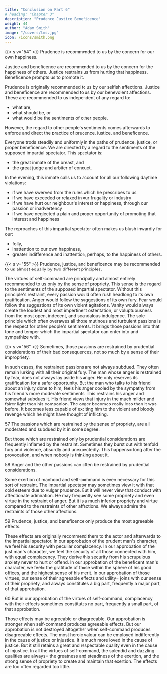 ```yaml
---
title: "Conclusion on Part 6"
# heading: "Chapter 3"
description: "Prudence Justice Beneficence"
weight: 44
author: "Adam Smith"
image: "/covers/tms.jpg"
icon: /icons/smith.png
---
```




{{< s v="54" >}} Prudence is recommended to us by the concern for our own happiness.

Justice and beneficence are recommended to us by the concern for the happiness of others.
Justice restrains us from hurting that happiness.
Beneficence prompts us to promote it.

Prudence is originally recommended to us by our selfish affections.
Justice and beneficence are recommended to us by our benevolent affections.
These are recommended to us independent of any regard to:
- what are,
- what should be, or
- what would be the sentiments of other people.

However, the regard to other people's sentiments comes afterwards to enforce and direct the practice of prudence, justice, and beneficence.

Everyone trods steadily and uniformly in the paths of prudence, justice, or proper beneficence.
We are directed by a regard to the sentiments of the supposed impartial spectator.
This spectator is:
- the great inmate of the breast, and
- the great judge and arbiter of conduct.

In the evening, this inmate calls us to account for all our following daytime violations:
- if we have swerved from the rules which he prescribes to us
- if we have exceeded or relaxed in our frugality or industry
- if we have hurt our neighbour's interest or happiness, through our passion or inadvertency
- if we have neglected a plain and proper opportunity of promoting that interest and happiness

The reproaches of this impartial spectator often makes us blush inwardly for our:
- folly,
- inattention to our own happiness,
- greater indifference and inattention, perhaps, to the happiness of others.

{{< s v="55" >}} Prudence, justice, and beneficence may be recommended to us almost equally by two different principles.

The virtues of self-command are principally and almost entirely recommended to us only by the sense of propriety.
This sense is the regard to the sentiments of the supposed impartial spectator.
Without this principle's restraint, every passion would often rush headlong to its own gratification.
Anger would follow the suggestions of its own fury.
Fear would follow the suggestions of its own violent agitations.
Vanity would always create the loudest and most impertinent ostentation, or voluptuousness from the most open, indecent, and scandalous indulgence.
The sole principle which often overawes all those mutinous and turbulent passions is the respect for other people's sentiments.
It brings those passions into that tone and temper which the impartial spectator can enter into and sympathize with.
 
{{< s v="56" >}} Sometimes, those passions are restrained by prudential considerations of their bad consequences, not so much by a sense of their impropriety.

In such cases, the restrained passions are not always subdued.
They often remain lurking with all their original fury.
The man whose anger is restrained by fear, does not always lay aside his anger.
He only reserves its gratification for a safer opportunity.
But the man who talks to his friend about an injury done to him, feels his anger cooled by the sympathy from his friend's more moderate sentiments.
This restrains his anger and somewhat subdues it.
His friend views that injury in the much milder and fairer light than his companion.
The anger becomes really less than it was before.
It becomes less capable of exciting him to the violent and bloody revenge which he might have thought of inflicting.
 
57 The passions which are restrained by the sense of propriety, are all moderated and subdued by it in some degree.

But those which are restrained only by prudential considerations are frequently inflamed by the restraint.
Sometimes they burst out with tenfold fury and violence, absurdly and unexpectedly.
This happens= 
long after the provocation, and
when nobody is thinking about it.
 
58 Anger and the other passions can often be restrained by prudential considerations.

Some exertion of manhood and self-command is even necessary for this sort of restraint.
The impartial spectator may sometimes view it with that cold esteem due to vulgar prudence.
But it will never view that conduct with affectionate admiration.
He may frequently see some propriety and even virtue in the restraint of anger.
But it is a much inferior propriety and virtue compared to the restraints of other affections.
We always admire the restraints of those other affections.
 
59 Prudence, justice, and beneficence only produce the most agreeable effects.

These effects are originally recommend them to the actor and afterwards to the impartial spectator.
In our approbation of the prudent man's character, we feel his security with peculiar complacency.
In our approbation of the just man's character, we feel the security of all those connected with him, with equal complacency.
They derive this security from his scrupulous anxiety never to hurt or offend.
In our approbation of the beneficent man's character, we feel= 
the gratitude of those within the sphere of his good offices, and
the highest sense of his merit.
In our approbation of those virtues, our sense of their agreeable effects and utility= 
joins with our sense of their propriety, and
always constitutes a big part, frequently a major part, of that approbation.
 
60 But in our approbation of the virtues of self-command, complacency with their effects sometimes constitutes no part, frequently a small part, of that approbation.

Those effects may be agreeable or disagreeable.
Our approbation is stronger when self-command produces agreeable effects.
But our approbation is not destroyed altogether when self-command produces disagreeable effects.
The most heroic valour can be employed indifferently in the cause of justice or injustice.
It is much more loved in the cause of justice.
But it still retains a great and respectable quality even in the cause of injustice.
In all the virtues of self-command, the splendid and dazzling qualities are always= 
the greatness and steadiness of the exertion, and
the strong sense of propriety to create and maintain that exertion.
The effects are too often regarded too little.
